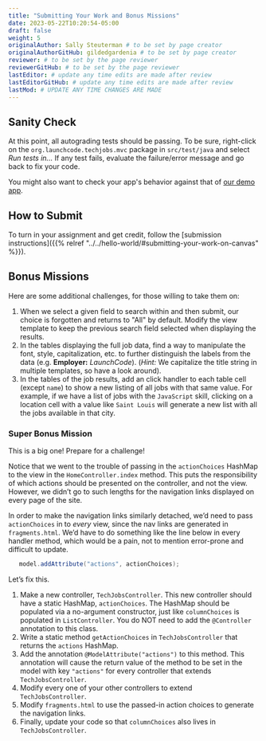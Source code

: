 ```yaml
---
title: "Submitting Your Work and Bonus Missions"
date: 2023-05-22T10:20:54-05:00
draft: false
weight: 5
originalAuthor: Sally Steuterman # to be set by page creator
originalAuthorGitHub: gildedgardenia # to be set by page creator
reviewer: # to be set by the page reviewer
reviewerGitHub: # to be set by the page reviewer
lastEditor: # update any time edits are made after review
lastEditorGitHub: # update any time edits are made after review
lastMod: # UPDATE ANY TIME CHANGES ARE MADE
---
```


## Sanity Check

At this point, all autograding tests should be passing. To be sure, right-click on the `org.launchcode.techjobs.mvc` package in `src/test/java` and select *Run tests in...* If any test fails, evaluate the failure/error message and go back to fix your code.

You might also want to check your app's behavior against that of [our demo app](https://techjobs-mvc.launchcodelearning.org/).

## How to Submit

To turn in your assignment and get credit, follow the [submission instructions]({{% relref "../../hello-world/#submitting-your-work-on-canvas" %}}).

## Bonus Missions

Here are some additional challenges, for those willing to take them on:

1. When we select a given field to search within and then submit, our choice is
   forgotten and returns to "All" by default. Modify the view template to keep
   the previous search field selected when displaying the results.
1. In the tables displaying the full job data, find a way to manipulate the
   font, style, capitalization, etc. to further distinguish the labels from the
   data (e.g. **Employer:** *LaunchCode*). (*Hint:* We capitalize the title
   string in multiple templates, so have a look around).
1. In the tables of the job results, add an click handler to each table cell
   (except `name`) to show a new listing of all jobs with that same value.
   For example, if we have a list of jobs with the `JavaScript` skill, clicking on a
   location cell with a value like `Saint Louis` will generate a new list with all the
   jobs available in that city.

### Super Bonus Mission

This is a big one! Prepare for a challenge!

Notice that we went to the trouble of passing in the ``actionChoices``
HashMap to the view in the ``HomeController.index`` method. This puts the
responsibility of which actions should be presented on the controller, and not
the view. However, we didn’t go to such lengths for the navigation links
displayed on every page of the site.

In order to make the navigation links similarly detached, we’d need to pass
`actionChoices` in to *every* view, since the nav links are generated in
`fragments.html`. We’d have to do something like the line below in every
handler method, which would be a pain, not to mention error-prone and difficult
to update.

```java
   model.addAttribute("actions", actionChoices);
```

Let’s fix this.

1. Make a new controller, `TechJobsController`. This new controller should
   have a static HashMap, `actionChoices`. The HashMap should be populated
   via a no-argument constructor, just like `columnChoices` is
   populated in `ListController`. You do NOT need to add the `@Controller`
   annotation to this class.
1. Write a static method `getActionChoices` in `TechJobsController` that
   returns the `actions` HashMap.
1. Add the annotation `@ModelAttribute("actions")` to this method. This
   annotation will cause the return value of the method to be set in the model
   with key `"actions"` for every controller that extends
   `TechJobsController`.
1. Modify every one of your other controllers to extend `TechJobsController`.
1. Modify `fragments.html` to use the passed-in action choices to generate
   the navigation links.
1. Finally, update your code so that `columnChoices` also lives in
   `TechJobsController`.
